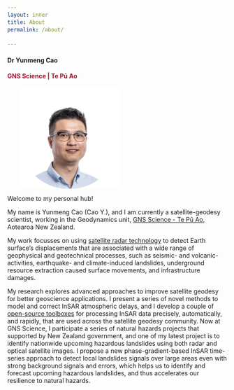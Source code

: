 ```yaml
---
layout: inner
title: About
permalink: /about/

---
```


#### Dr Yunmeng Cao
#### <span style="color: #A2142F">GNS Science |  Te Pū Ao</span>

<img src="/img/me_org.png" alt="me" style="display: block; margin: 0 auto; margin-left: 5%; height: 230px;">

Welcome to my personal hub!

My name is Yunmeng Cao (Cao Y.), and I am currently a satellite-geodesy scientist, working in the Geodynamics unit, [GNS Science - Te Pū Ao](https://www.gns.cri.nz/), Aotearoa New Zealand.

My work focusses on using [satellite radar technology](https://en.wikipedia.org/wiki/Interferometric_synthetic-aperture_radar) to detect Earth surface’s displacements that are associated with a wide range of geophysical and geotechnical processes, such as seismic- and volcanic-activities, earthquake- and climate-induced landslides, underground resource extraction caused surface movements, and infrastructure damages. 

My research explores advanced approaches to improve satellite geodesy for better geoscience applications. I present a series of novel methods to model and correct InSAR atmospheric delays, and I develop a couple of [open-source toolboxes](https://github.com/ymcmrs) for processing InSAR data precisely, automatically, and rapidly, that are used across the satellite geodesy community. Now at GNS Science, I participate a series of natural hazards projects that supported by New Zealand government, and one of my latest project is to identify nationwide upcoming hazardous landslides using both radar and optical satellite images. I propose a new phase-gradient-based InSAR time-series approach to detect local landslides signals over large areas even with strong background signals and errors, which helps us to identify and forecast upcoming hazardous landslides, and thus accelerates our resilience to natural hazards.


<!--[https://www.facebook.com/MikeCrosoft](https://www.facebook.com/MikeCrosoft) -->